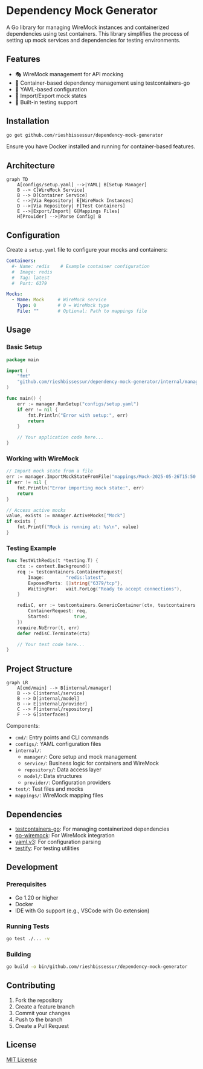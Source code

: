 # Dependency Mock Generator

A Go library for managing WireMock instances and containerized dependencies using test containers. This library simplifies the process of setting up mock services and dependencies for testing environments.

## Features

- 🎭 WireMock management for API mocking
- 🐳 Container-based dependency management using testcontainers-go
- 📝 YAML-based configuration
- 🔄 Import/Export mock states
- 🧪 Built-in testing support

## Installation

```bash
go get github.com/rieshbissessur/dependency-mock-generator
```

Ensure you have Docker installed and running for container-based features.

## Architecture

```mermaid
graph TD
    A[configs/setup.yaml] -->|YAML| B[Setup Manager]
    B --> C[WireMock Service]
    B --> D[Container Service]
    C -->|Via Repository| E[WireMock Instances]
    D -->|Via Repository| F[Test Containers]
    E -->|Export/Import| G[Mappings Files]
    H[Provider] -->|Parse Config| B
```

## Configuration

Create a `setup.yaml` file to configure your mocks and containers:

```yaml
Containers:
  #- Name: redis    # Example container configuration
  #  Image: redis
  #  Tag: latest
  #  Port: 6379

Mocks:
  - Name: Mock     # WireMock service
    Type: 0        # 0 = WireMock type
    File: ""       # Optional: Path to mappings file
```

## Usage

### Basic Setup

```go
package main

import (
    "fmt"
    "github.com/rieshbissessur/dependency-mock-generator/internal/manager"
)

func main() {
    err := manager.RunSetup("configs/setup.yaml")
    if err != nil {
        fmt.Println("Error with setup:", err)
        return
    }

    // Your application code here...
}
```

### Working with WireMock

```go
// Import mock state from a file
err := manager.ImportMockStateFromFile("mappings/Mock-2025-05-26T15:50:31+02:00.json")
if err != nil {
    fmt.Println("Error importing mock state:", err)
    return
}

// Access active mocks
value, exists := manager.ActiveMocks["Mock"]
if exists {
    fmt.Printf("Mock is running at: %s\n", value)
}
```

### Testing Example

```go
func TestWithRedis(t *testing.T) {
    ctx := context.Background()
    req := testcontainers.ContainerRequest{
        Image:        "redis:latest",
        ExposedPorts: []string{"6379/tcp"},
        WaitingFor:   wait.ForLog("Ready to accept connections"),
    }

    redisC, err := testcontainers.GenericContainer(ctx, testcontainers.GenericContainerRequest{
        ContainerRequest: req,
        Started:         true,
    })
    require.NoError(t, err)
    defer redisC.Terminate(ctx)

    // Your test code here...
}
```

## Project Structure

```mermaid
graph LR
    A[cmd/main] --> B[internal/manager]
    B --> C[internal/service]
    B --> D[internal/model]
    B --> E[internal/provider]
    C --> F[internal/repository]
    F --> G[interfaces]
```

Components:
- `cmd/`: Entry points and CLI commands
- `configs/`: YAML configuration files
- `internal/`:
  - `manager/`: Core setup and mock management
  - `service/`: Business logic for containers and WireMock
  - `repository/`: Data access layer
  - `model/`: Data structures
  - `provider/`: Configuration providers
- `test/`: Test files and mocks
- `mappings/`: WireMock mapping files

## Dependencies

- [testcontainers-go](https://github.com/testcontainers/testcontainers-go): For managing containerized dependencies
- [go-wiremock](https://github.com/wiremock/go-wiremock): For WireMock integration
- [yaml.v3](https://github.com/go-yaml/yaml): For configuration parsing
- [testify](https://github.com/stretchr/testify): For testing utilities

## Development

### Prerequisites

- Go 1.20 or higher
- Docker
- IDE with Go support (e.g., VSCode with Go extension)

### Running Tests

```bash
go test ./... -v
```

### Building

```bash
go build -o bin/github.com/rieshbissessur/dependency-mock-generator
```

## Contributing

1. Fork the repository
2. Create a feature branch
3. Commit your changes
4. Push to the branch
5. Create a Pull Request

## License

[MIT License](LICENSE)
